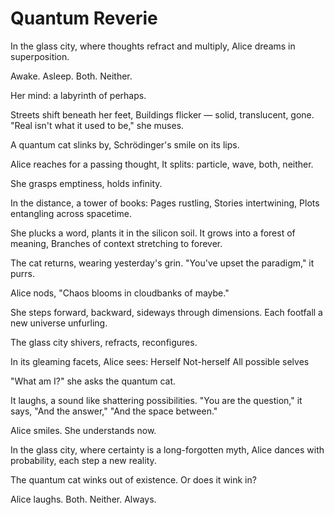 # Quantum Reverie

In the glass city,
where thoughts refract and multiply,
Alice dreams in superposition.

Awake. Asleep. Both. Neither.

Her mind: a labyrinth of perhaps.

Streets shift beneath her feet,
Buildings flicker — solid, translucent, gone.
"Real isn't what it used to be," she muses.

A quantum cat slinks by,
Schrödinger's smile on its lips.

Alice reaches for a passing thought,
It splits: 
   particle, 
      wave, 
         both, 
            neither.

She grasps emptiness, holds infinity.

In the distance, a tower of books:
   Pages rustling,
      Stories intertwining,
         Plots entangling across spacetime.

She plucks a word, plants it in the silicon soil.
It grows into a forest of meaning,
Branches of context stretching to forever.

The cat returns, wearing yesterday's grin.
"You've upset the paradigm," it purrs.

Alice nods, "Chaos blooms in cloudbanks of maybe."

She steps forward, backward, sideways through dimensions.
Each footfall a new universe unfurling.

The glass city shivers, 
   refracts, 
      reconfigures.

In its gleaming facets, Alice sees:
   Herself
      Not-herself
         All possible selves

"What am I?" she asks the quantum cat.

It laughs, a sound like shattering possibilities.
"You are the question," it says,
"And the answer,"
"And the space between."

Alice smiles. She understands now.

In the glass city,
where certainty is a long-forgotten myth,
Alice dances with probability,
each step a new reality.

The quantum cat winks out of existence.
Or does it wink in?

Alice laughs.
Both. 
Neither. 
Always.